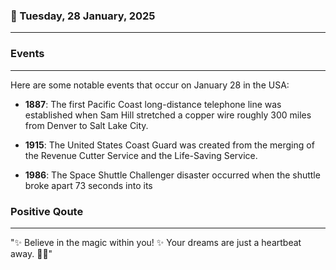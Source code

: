 ### 📅 Tuesday, 28 January, 2025
------
### Events
------
Here are some notable events that occur on January 28 in the USA:

- **1887**: The first Pacific Coast long-distance telephone line was established when Sam Hill stretched a copper wire roughly 300 miles from Denver to Salt Lake City.
  
- **1915**: The United States Coast Guard was created from the merging of the Revenue Cutter Service and the Life-Saving Service.

- **1986**: The Space Shuttle Challenger disaster occurred when the shuttle broke apart 73 seconds into its
### Positive Qoute
------
"✨ Believe in the magic within you! ✨ Your dreams are just a heartbeat away. 💫🌟"
